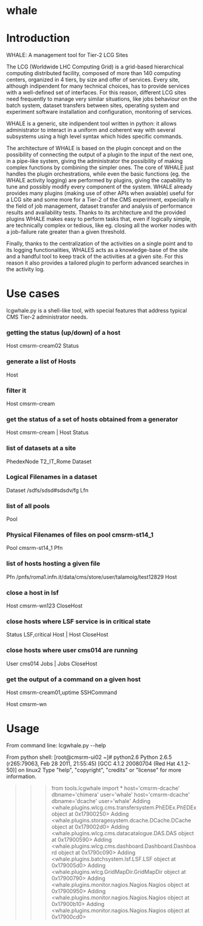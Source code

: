 whale
===

Introduction
======
WHALE: A management tool for Tier-2 LCG Sites

The LCG (Worldwide LHC Computing Grid) is a grid-based hierarchical
computing distributed facility, composed of more than 140 computing
centers, organized in 4 tiers, by size and offer of services. Every
site, although indipendent for many technical choices, has to provide
services with a well-defined set of interfaces. For this reason,
different LCG sites need frequently to manage very similar situations,
like jobs behaviour on the batch system, dataset transfers between
sites, operating system and experiment software installation and
configuration, monitoring of services.

WHALE is a generic, site indipendent tool written in python: it allows
administrator to interact in a uniform and coherent way with several
subsystems using a high level syntax which hides specific commands.

The architecture of WHALE is based on the plugin concept and on the
possibility of connecting the output of a plugin to the input of the
next one, in a pipe-like system, giving the administrator the
possibility of making complex functions by combining the simpler
ones. The core of WHALE just handles the plugin orchestrations, while
even the basic functions (eg. the WHALE activity logging) are
performed by plugins, giving the capability to tune and possibly
modify every component of the system. WHALE already provides many
plugins (making use of other APIs when avaiable) useful for a LCG site
and some more for a Tier-2 of the CMS experiment, expecially in the
field of job management, dataset transfer and analysis of performance
results and availability tests. Thanks to its architecture and the
provided plugins WHALE makes easy to perform tasks that, even if
logically simple, are technically complex or tedious, like eg. closing
all the worker nodes with a job-failure rate greater than a given
threshold.

Finally, thanks to the centralization of the activities on a single
point and to its logging functionalities, WHALES acts as a
knowledge-base of the site and a handful tool to keep track of the
activities at a given site. For this reason it also provides a
tailored plugin to perform advanced searches in the activity log.


Use cases
=========

lcgwhale.py is a shell-like tool, with special features that address
typical CMS Tier-2 administrator needs.


### getting the status (up/down) of a host
Host cmsrm-cream02 Status

### generate a list of Hosts

Host

### filter it

Host cmsrm-cream

### get the status of a set of hosts obtained from a generator

Host cmsrm-cream | Host Status

### list of datasets at a site

PhedexNode T2_IT_Rome Dataset

### Logical Filenames in a dataset

Dataset /sdfs/sdsd#sdsdv/fg Lfn

### list of all pools

Pool

### Physical Filenames of files on pool cmsrm-st14_1

Pool cmsrm-st14_1 Pfn

### list of hosts hosting a given file

Pfn /pnfs/roma1.infn.it/data/cms/store/user/talamoig/test12829 Host

### close a host in lsf

Host cmsrm-wn123 CloseHost

### close hosts where LSF service is in critical state

Status LSF,critical Host | Host CloseHost

### close hosts where user cms014 are running

User cms014 Jobs | Jobs CloseHost

### get the output of a command on a given host

Host cmsrm-cream01,uptime SSHCommand

Host cmsrm-wn

Usage
======

From command line: lcgwhale.py --help

From python shell:
[root@cmsrm-ui02 ~]# python2.6
Python 2.6.5 (r265:79063, Feb 28 2011, 21:55:45)
[GCC 4.1.2 20080704 (Red Hat 4.1.2-50)] on linux2
Type "help", "copyright", "credits" or "license" for more information.
>>> from tools.lcgwhale import *
host='cmsrm-dcache' dbname='chimera' user='whale'
host='cmsrm-dcache' dbname='dcache' user='whale'
Adding <whale.plugins.wlcg.cms.transfersystem.PhEDEx.PhEDEx object at 0x17900250>
Adding <whale.plugins.storagesystem.dcache.DCache.DCache object at 0x179002d0>
Adding <whale.plugins.wlcg.cms.datacatalogue.DAS.DAS object at 0x17900590>
Adding <whale.plugins.wlcg.cms.dashboard.Dashboard.Dashboard object at 0x1790c090>
Adding <whale.plugins.batchsystem.lsf.LSF.LSF object at 0x179005d0>
Adding <whale.plugins.wlcg.GridMapDir.GridMapDir object at 0x17900790>
Adding <whale.plugins.monitor.nagios.Nagios.Nagios object at 0x17900950>
Adding <whale.plugins.monitor.nagios.Nagios.Nagios object at 0x17900b10>
Adding <whale.plugins.monitor.nagios.Nagios.Nagios object at 0x17900cd0>